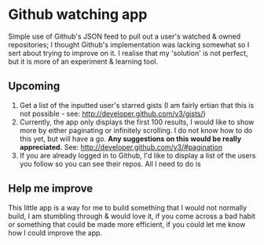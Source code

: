 Github watching app
======================================

Simple use of Github's JSON feed to pull out a user's watched & owned repositories; I thought Github's implementation was lacking somewhat so I sert about trying to improve on it. I realise that my 'solution' is not perfect, but it is more of an experiment & learning tool.

## Upcoming

1. Get a list of the inputted user's starred gists (I am fairly  ertian that this is not possible - see: http://developer.github.com/v3/gists/)
2. Currently, the app only displays the first 100 results, I would like to show more by either paginating or infinitely scrolling. I do not know how to do this yet, but will have a go. **Any suggestions on this would be really appreciated.** See: http://developer.github.com/v3/#pagination
3. If you are already logged in to Github, I'd like to display a list of the users you follow so you can see their repos. All I need to do is

## Help me improve

This little app is a way for me to build something that I would not normally build, I am stumbling through & would love it, if you come across a bad habit or something that could be made more efficient, if you could let me know how I could improve the app.